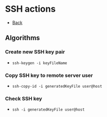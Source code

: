 # SSH actions

+ [Back](../README.md)

## Algorithms

### Create new SSH key pair

+ `ssh-keygen -i keyFileName`

### Copy SSH key to remote server user

+ `ssh-copy-id -i generatedKeyFile user@host`

### Check SSH key

+ `ssh -i generatedKeyFile user@host`
